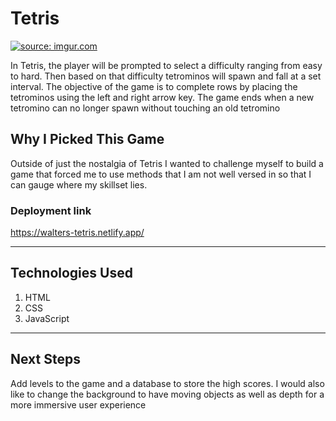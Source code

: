 # Tetris 

<a href="https://imgur.com/9Z83hQD"><img src="https://i.imgur.com/9Z83hQD.png" title="source: imgur.com" /></a>

In Tetris, the player will be prompted to select a difficulty ranging from easy to hard. Then based on that difficulty tetrominos will spawn and fall at a set interval. The objective of the game is to complete rows by placing the tetrominos using the left and right arrow key. The game ends when a new tetromino can no longer spawn without touching an old tetromino 

## Why I Picked This Game 

Outside of just the nostalgia of Tetris I wanted to challenge myself to build a game that forced me to use methods that I am not well versed in so that I can gauge where my skillset lies. 

### Deployment link

https://walters-tetris.netlify.app/

---

## Technologies Used

1. HTML 
2. CSS 
3. JavaScript

---

## Next Steps

Add levels to the game and a database to store the high scores. I would also like to change the background to have moving objects as well as depth for a more immersive user experience

